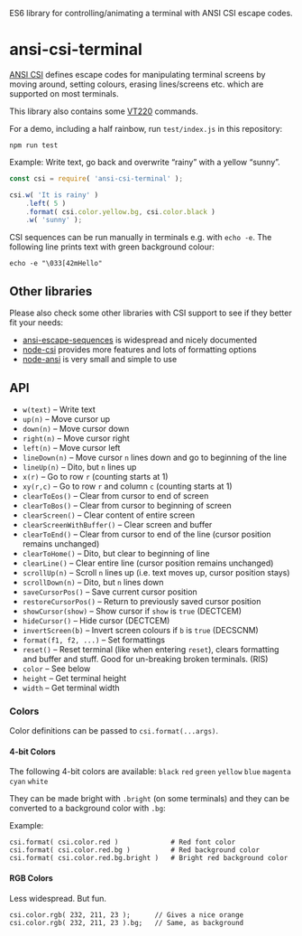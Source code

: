 ES6 library for controlling/animating a terminal with ANSI CSI escape codes.

# ansi-csi-terminal

[ANSI CSI](https://en.wikipedia.org/wiki/ANSI_escape_code) defines escape codes for manipulating terminal screens
by moving around, setting colours, erasing lines/screens etc. which are supported on most terminals.

This library also contains some [VT220](https://vt100.net/docs/vt220-rm/chapter4.html) commands.

For a demo, including a half rainbow, run `test/index.js` in this repository:

    npm run test

Example: Write text, go back and overwrite “rainy” with a yellow “sunny”.

```javascript
const csi = require( 'ansi-csi-terminal' );

csi.w( 'It is rainy' )
    .left( 5 )
    .format( csi.color.yellow.bg, csi.color.black )
    .w( 'sunny' );
```

CSI sequences can be run manually in terminals e.g. with `echo -e`. The following line prints text
with green background colour:

    echo -e "\033[42mHello"

## Other libraries

Please also check some other libraries with CSI support to see if they better fit your needs:

* [ansi-escape-sequences](https://www.npmjs.com/package/ansi-escape-sequences) is widespread and nicely documented
* [node-csi](https://www.npmjs.com/package/node-csi) provides more features and lots of formatting options
* [node-ansi](https://www.npmjs.com/package/node-ansi) is very small and simple to use 

## API


* `w(text)` – Write text
* `up(n)` – Move cursor up
* `down(n)` – Move cursor down
* `right(n)` – Move cursor right
* `left(n)` – Move cursor left
* `lineDown(n)` – Move cursor `n` lines down and go to beginning of the line
* `lineUp(n)` – Dito, but `n` lines up
* `x(r)` – Go to row `r` (counting starts at 1)
* `xy(r,c)` – Go to row `r` and column `c` (counting starts at 1)
* `clearToEos()` – Clear from cursor to end of screen
* `clearToBos()` – Clear from cursor to beginning of screen
* `clearScreen()` – Clear content of entire screen
* `clearScreenWithBuffer()` – Clear screen and buffer
* `clearToEnd()` – Clear from cursor to end of the line (cursor position remains unchanged)
* `clearToHome()` – Dito, but clear to beginning of line 
* `clearLine()` – Clear entire line (cursor position remains unchanged)
* `scrollUp(n)` – Scroll `n` lines up (i.e. text moves up, cursor position stays)
* `scrollDown(n)` – Dito, but `n` lines down
* `saveCursorPos()` – Save current cursor position
* `restoreCursorPos()` – Return to previously saved cursor position
* `showCursor(show)` – Show cursor if `show` is `true` (DECTCEM)
* `hideCursor()` – Hide cursor (DECTCEM)
* `invertScreen(b)` – Invert screen colours if `b` is `true` (DECSCNM)
* `format(f1, f2, ...)` – Set formattings
* `reset()` – Reset terminal (like when entering `reset`), clears formatting and buffer and stuff. Good for un-breaking broken terminals. (RIS)
* `color` – See below
* `height` – Get terminal height
* `width` – Get terminal width

### Colors

Color definitions can be passed to `csi.format(...args)`.

#### 4-bit Colors

The following 4-bit colors are available: `black` `red` `green` `yellow` `blue` `magenta` `cyan` `white`

They can be made bright with `.bright` (on some terminals) and they can be converted to a background color with `.bg`: 

Example:

    csi.format( csi.color.red )             # Red font color
    csi.format( csi.color.red.bg )          # Red background color
    csi.format( csi.color.red.bg.bright )   # Bright red background color

#### RGB Colors

Less widespread. But fun.

    csi.color.rgb( 232, 211, 23 );      // Gives a nice orange
    csi.color.rgb( 232, 211, 23 ).bg;   // Same, as background
